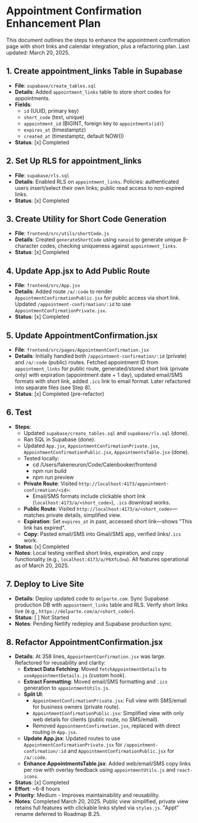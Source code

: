 # Appointment Confirmation Enhancement Plan

This document outlines the steps to enhance the appointment confirmation page with short links and calendar integration, plus a refactoring plan. Last updated: March 20, 2025.

## 1. Create appointment_links Table in Supabase

- **File**: `supabase/create_tables.sql`
- **Details**: Added `appointment_links` table to store short codes for appointments.
- **Fields**:
  - `id` (UUID, primary key)
  - `short_code` (text, unique)
  - `appointment_id` (BIGINT, foreign key to `appointments(id)`)
  - `expires_at` (timestamptz)
  - `created_at` (timestamptz, default NOW())
- **Status**: [x] Completed

## 2. Set Up RLS for appointment_links

- **File**: `supabase/rls.sql`
- **Details**: Enabled RLS on `appointment_links`. Policies: authenticated users insert/select their own links; public read access to non-expired links.
- **Status**: [x] Completed

## 3. Create Utility for Short Code Generation

- **File**: `frontend/src/utils/shortCode.js`
- **Details**: Created `generateShortCode` using `nanoid` to generate unique 8-character codes, checking uniqueness against `appointment_links`.
- **Status**: [x] Completed

## 4. Update App.jsx to Add Public Route

- **File**: `frontend/src/App.jsx`
- **Details**: Added route `/a/:code` to render `AppointmentConfirmationPublic.jsx` for public access via short link. Updated `/appointment-confirmation/:id` to use `AppointmentConfirmationPrivate.jsx`.
- **Status**: [x] Completed

## 5. Update AppointmentConfirmation.jsx

- **File**: `frontend/src/pages/AppointmentConfirmation.jsx`
- **Details**: Initially handled both `/appointment-confirmation/:id` (private) and `/a/:code` (public) routes. Fetched appointment ID from `appointment_links` for public route, generated/stored short link (private only) with expiration (appointment date + 1 day), updated email/SMS formats with short link, added `.ics` link to email format. Later refactored into separate files (see Step 8).
- **Status**: [x] Completed (pre-refactor)

## 6. Test

- **Steps**:
  - Updated `supabase/create_tables.sql` and `supabase/rls.sql` (done).
  - Ran SQL in Supabase (done).
  - Updated `App.jsx`, `AppointmentConfirmationPrivate.jsx`, `AppointmentConfirmationPublic.jsx`, `AppointmentsTable.jsx` (done).
  - Tested locally:
    - cd /Users/fakeneuron/Code/Calenbooker/frontend
    - npm run build
    - npm run preview
  - **Private Route**: Visited `http://localhost:4173/appointment-confirmation/<id>`:
    - Email/SMS formats include clickable short link (`localhost:4173/a/<short_code>`), `.ics` download works.
  - **Public Route**: Visited `http://localhost:4173/a/<short_code>`—matches private details, simplified view.
  - **Expiration**: Set `expires_at` in past, accessed short link—shows "This link has expired".
  - **Copy**: Pasted email/SMS into Gmail/SMS app, verified links/`.ics` work.
- **Status**: [x] Completed
- **Notes**: Local testing verified short links, expiration, and copy functionality (e.g., `localhost:4173/a/F6XfLdxw`). All features operational as of March 20, 2025.

## 7. Deploy to Live Site

- **Details**: Deploy updated code to `delparte.com`. Sync Supabase production DB with `appointment_links` table and RLS. Verify short links live (e.g., `https://delparte.com/a/<short_code>`).
- **Status**: [ ] Not Started
- **Notes**: Pending Netlify redeploy and Supabase production sync.

## 8. Refactor AppointmentConfirmation.jsx

- **Details**: At 358 lines, `AppointmentConfirmation.jsx` was large. Refactored for reusability and clarity:
  - **Extract Data Fetching**: Moved `fetchAppointmentDetails` to `useAppointmentDetails.js` (custom hook).
  - **Extract Formatting**: Moved email/SMS formatting and `.ics` generation to `appointmentUtils.js`.
  - **Split UI**:
    - `AppointmentConfirmationPrivate.jsx`: Full view with SMS/email for business owners (private route).
    - `AppointmentConfirmationPublic.jsx`: Simplified view with only web details for clients (public route, no SMS/email).
    - Removed `AppointmentConfirmation.jsx`, replaced with direct routing in `App.jsx`.
  - **Update App.jsx**: Updated routes to use `AppointmentConfirmationPrivate.jsx` for `/appointment-confirmation/:id` and `AppointmentConfirmationPublic.jsx` for `/a/:code`.
  - **Enhance AppointmentsTable.jsx**: Added web/email/SMS copy links per row with overlay feedback using `appointmentUtils.js` and `react-icons`.
- **Status**: [x] Completed
- **Effort**: ~6-8 hours
- **Priority**: Medium - Improves maintainability and reusability.
- **Notes**: Completed March 20, 2025. Public view simplified, private view retains full features with clickable links styled via `styles.js`. "Appt" rename deferred to Roadmap B.25.
